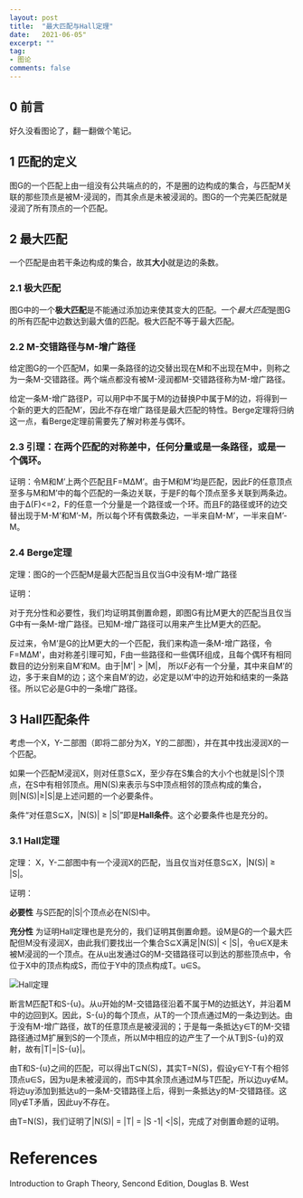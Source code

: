 ```yaml
---
layout: post
title:  "最大匹配与Hall定理"
date:   2021-06-05"
excerpt: ""
tag:
- 图论
comments: false
---
```


## 0 前言

好久没看图论了，翻一翻做个笔记。


## 1 匹配的定义

图G的一个匹配上由一组没有公共端点的的，不是圈的边构成的集合，与匹配M关联的那些顶点是被M-浸润的，而其余点是未被浸润的。图G的一个完美匹配就是浸润了所有顶点的一个匹配。

## 2 最大匹配

一个匹配是由若干条边构成的集合，故其**大小**就是边的条数。

### 2.1 极大匹配

图G中的一个**极大匹配**是不能通过添加边来使其变大的匹配。一个*最大匹配*是图G的所有匹配中边数达到最大值的匹配。极大匹配不等于最大匹配。

### 2.2 M-交错路径与M-增广路径

给定图G的一个匹配M，如果一条路径的边交替出现在M和不出现在M中，则称之为一条M-交错路径。两个端点都没有被M-浸润都M-交错路径称为M-增广路径。

给定一条M-增广路径P，可以用P中不属于M的边替换P中属于M的边，将得到一个新的更大的匹配M’，因此不存在增广路径是最大匹配的特性。Berge定理将归纳这一点，看Berge定理前需要先了解对称差与偶环。

### 2.3 引理：在两个匹配的对称差中，任何分量或是一条路径，或是一个偶环。

证明：令M和M’上两个匹配且F=MΔM’。由于M和M’均是匹配，因此F的任意顶点至多与M和M’中的每个匹配的一条边关联，于是F的每个顶点至多关联到两条边。由于Δ(F)<=2，F的任意一个分量是一个路径或一个环。而且F的路径或环的边交替出现于M-M’和M’-M，所以每个环有偶数条边，一半来自M-M’，一半来自M’-M。

### 2.4 Berge定理

定理：图G的一个匹配M是最大匹配当且仅当G中没有M-增广路径

证明：

对于充分性和必要性，我们均证明其倒置命题，即图G有比M更大的匹配当且仅当G中有一条M-增广路径。已知M-增广路径可以用来产生比M更大的匹配。

反过来，令M’是G的比M更大的一个匹配，我们来构造一条M-增广路径，令F=MΔM'，由对称差引理可知，F由一些路径和一些偶环组成，且每个偶环有相同数目的边分别来自M’和M。由于\|M'\| > \|M\|， 所以F必有一个分量，其中来自M’的边，多于来自M的边；这个来自M’的边，必定是以M’中的边开始和结束的一条路径。所以它必是G中的一条增广路径。

## 3 Hall匹配条件

考虑一个X，Y-二部图（即将二部分为X，Y的二部图），并在其中找出浸润X的一个匹配。

如果一个匹配M浸润X，则对任意S⊆X，至少存在S集合的大小个也就是|S|个顶点，在S中有相邻顶点。用N(S)来表示与S中顶点相邻的顶点构成的集合，则\|N(S)\|≥\|S\|是上述问题的一个必要条件。

条件“对任意S⊆X，\|N(S)\| ≥ \|S\|”即是**Hall条件**。这个必要条件也是充分的。

### 3.1 Hall定理

定理： X，Y-二部图中有一个浸润X的匹配，当且仅当对任意S⊆X，\|N(S)\| ≥ \|S\|。

证明：

**必要性** 与S匹配的\|S\|个顶点必在N(S)中。

**充分性** 为证明Hall定理也是充分的，我们证明其倒置命题。设M是G的一个最大匹配但M没有浸润X，由此我们要找出一个集合S⊆X满足\|N(S)\| < \|S\|，令u∈X是未被M浸润的一个顶点。在从u出发通过G的M-交错路径可以到达的那些顶点中，令位于X中的顶点构成S，而位于Y中的顶点构成T。u∈S。

![Hall定理](https://yawwq.github.io/assets/img/最大匹配与Hall定理/1.png)

断言M匹配T和S-{u}。从u开始的M-交错路径沿着不属于M的边抵达Y，并沿着M中的边回到X。因此，S-{u}的每个顶点，从T的一个顶点通过M的一条边到达。由于没有M-增广路径，故T的任意顶点是被浸润的；于是每一条抵达y∈T的M-交错路径通过M扩展到S的一个顶点，所以M中相应的边产生了一个从T到S-{u}的双射，故有\|T\|=\|S-{u}\|。

由T和S-{u}之间的匹配，可以得出T⊆N(S)，其实T=N(S)，假设y∈Y-T有个相邻顶点u∈S，因为u是未被浸润的，而S中其余顶点通过M与T匹配，所以边uy∉M。将边uy添加到抵达u的一条M-交错路径上后，得到一条抵达y的M-交错路径。这同y∉T矛盾，因此uy不存在。

由T=N(S)，我们证明了\|N(S)\| = \|T\| = \|S -1\| <\|S\|，完成了对倒置命题的证明。




# References

Introduction to Graph Theory, Sencond Edition, Douglas B. West

